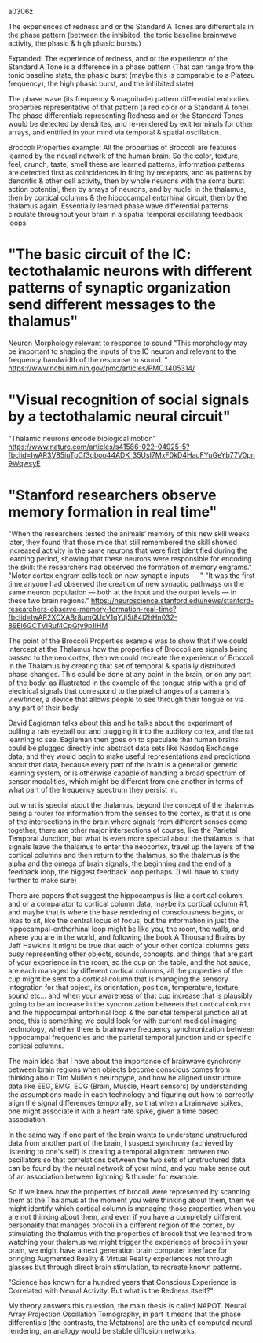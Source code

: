 a0306z 

The experiences of redness and or the Standard A Tones are differentials in the phase pattern (between the inhibited, the tonic baseline brainwave activity, the phasic & high phasic bursts.) 

Expanded: The experience of redness, and or the experience of the Standard A Tone is a difference in a phase pattern (That can range from the tonic baseline state, the phasic burst (maybe this is comparable to a Plateau frequency), the high phasic burst, and the inhibited state).

The phase wave (its frequency & magnitude) pattern differential embodies properties representative of that pattern (a red color or a Standard A tone). The phase differentials representing Redness and or the Standard Tones would be detected by dendrites, and re-rendered by exit terminals for other arrays, and entified in your mind via temporal & spatial oscillation.

Broccoli Properties example: All the properties of Broccoli are features learned by the neural network of the human brain. So the color, texture, feel, crunch, taste, smell these are learned patterns, information patterns are detected first as coincidences in firing by receptors, and as patterns by dendritic & other cell activity, then by whole neurons with the soma burst action potential, then by arrays of neurons, and by nuclei in the thalamus, then by cortical columns & the hippocampal entorhinal circuit, then by the thalamus again. Essentially learned phase wave differential patterns circulate throughout your brain in a spatial temporal oscillating feedback loops.

# "The basic circuit of the IC: tectothalamic neurons with different patterns of synaptic organization send different messages to the thalamus"
Neuron Morphology relevant to response to sound "This morphology may be important to shaping the inputs of the IC neuron and relevant to the frequency bandwidth of the response to sound. "
https://www.ncbi.nlm.nih.gov/pmc/articles/PMC3405314/

# "Visual recognition of social signals by a tectothalamic neural circuit"
"Thalamic neurons encode biological motion"
https://www.nature.com/articles/s41586-022-04925-5?fbclid=IwAR3V85iuTpCf3qboo44ADK_35UsI7MxF0kD4HauFYuGeYb77V0pn9WqwsyE

# "Stanford researchers observe memory formation in real time"
"When the researchers tested the animals’ memory of this new skill weeks later, they found that those mice that still remembered the skill showed increased activity in the same neurons that were first identified during the learning period, showing that these neurons were responsible for encoding the skill: the researchers had observed the formation of memory engrams."
"Motor cortex engram cells took on new synaptic inputs — "
"It was the first time anyone had observed the creation of new synaptic pathways on the same neuron population — both at the input and the output levels — in these two brain regions."
https://neuroscience.stanford.edu/news/stanford-researchers-observe-memory-formation-real-time?fbclid=IwAR2XCXABr8umQUcV1qYJj5t84l2hHn032-89El6GCTVIRuf4CpGfy9p1iHM

The point of the Broccoli Properties example was to show that if we could intercept at the Thalamus how the properties of Broccoli are signals being passed to the neo cortex, then we could recreate the experience of Broccoli in the Thalamus by creating that set of temporal & spatially distributed phase changes. This could be done at any point in the brain, or on any part of the body, as illustrated in the example of the tongue strip with a grid of electrical signals that correspond to the pixel changes of a camera's viewfinder, a device that allows people to see through their tongue or via any part of their body.

David Eagleman talks about this and he talks about the experiment of pulling a rats eyeball out and plugging it into the auditory cortex, and the rat learning to see. Eagleman then goes on to speculate that human brains could be plugged directly into abstract data sets like Nasdaq Exchange data, and they would begin to make useful representations and predictions about that data, because every part of the brain is a general or generic learning system, or is otherwise capable of handling a broad spectrum of sensor modalities, which might be different from one another in terms of what part of the frequency spectrum they persist in.

but what is special about the thalamus, beyond the concept of the thalamus being a router for information from the senses to the cortex, is that it is one of the intersections in the brain where signals from different senses come together, there are other major intersections of course, like the Parietal Temporal Junction, but what is even more special about the thalamus is that signals leave the thalamus to enter the neocortex, travel up the layers of the cortical columns and then return to the thalamus, so the thalamus is the alpha and the omega of brain signals, the beginning and the end of a feedback loop, the biggest feedback loop perhaps. (I will have to study further to make sure)

There are papers that suggest the hippocampus is like a cortical column, and or a comparator to cortical column data, maybe its cortical column #1, and maybe that is where the base rendering of consciousness begins, or likes to sit, like the central locus of focus, but the information in just the hippocampal-enthorhinal loop might be like you, the room, the walls, and where you are in the world, and following the book A Thousand Brains by Jeff Hawkins it might be true that each of your other cortical columns gets busy representing other objects, sounds, concepts, and things that are part of your experience in the room, so the cup on the table, and the hot sauce, are each managed by different cortical columns, all the properties of the cup might be sent to a cortical column that is managing the sensory integration for that object, its orientation, position, temperature, texture, sound etc... and when your awareness of that cup increase that is plausibly going to be an increase in the syncronization between that cortical column and the hippocampal entorhinal loop & the parietal temperal junction all at once, this is something we could look for with current medical imaging technology, whether there is brainwave frequency synchronization between hippocampal frequencies and the parietal temporal junction and or specific cortical columns.

The main idea that I have about the importance of brainwave synchrony between brain regions when objects become conscious comes from thinking about Tim Mullen's neuropype, and how he aligned unstructure data like EEG, EMG, ECG (Brain, Muscle, Heart sensors) by understanding the assumptions made in each technology and figuring out how to correctly align the signal differences temporally, so that when a brainwave spikes, one might associate it with a heart rate spike, given a time based association.

In the same way if one part of the brain wants to understand unstructured data from another part of the brain, I suspect synchrony (achieved by listening to one's self) is creating a temporal alignment between two oscillators so that correlations between the two sets of unstructured data can be found by the neural network of your mind, and you make sense out of an association between lightning & thunder for example.

So if we knew how the properties of brocoli were represented by scanning them at the Thalamus at the moment you were thinking about them, then we might identify which cortical column is managing those properties when you are not thinking about them, and even if you have a completely different personality that manages brocoli in a different region of the cortex, by stimulating the thalamus with the properties of brocoli that we learned from watching your thalamus we might trigger the experience of brocoli in your brain, we might have a next generation brain computer interface for bringing Augmented Reality & Virtual Reality experiences not through glasses but through direct brain stimulation, to recreate known patterns.

"Science has known for a hundred years that Conscious Experience is Correlated with Neural Activity. But what is the Redness itself?"

My theory answers this question, the main thesis is called NAPOT. Neural Array Projection Oscillation Tomography, in part it means that the phase differentials (the contrasts, the Metatrons) are the units of computed neural rendering, an analogy would be stable diffusion networks.
